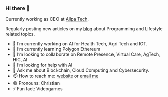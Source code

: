### Hi there 👋

Currently working as CEO at [Allpa Tech](https://allpatech.com/).

Regularly posting new articles on my [blog](https://www.lukaswarce.com/category/blog/) about Programming and Lifestyle related topics.

- 🔭 I’m currently working on AI for Health Tech, Agri Tech and IOT.
- 🌱 I’m currently learning Polygon Ethereum
- 👯 I’m looking to collaborate on Remote Presence, Virtual Care, AgTech, HIC, AI
- 🤔 I’m looking for help with AI
- 💬 Ask me about Blockchain, Cloud Computing and Cybersecurity.
- 📫 How to reach me: [website](https://lukaswarce.com/) or  [email me](mailto:me@lukaswarce.com?subject=[Github])
- 😄 Pronouns: Christian
- ⚡ Fun fact: Videogames
